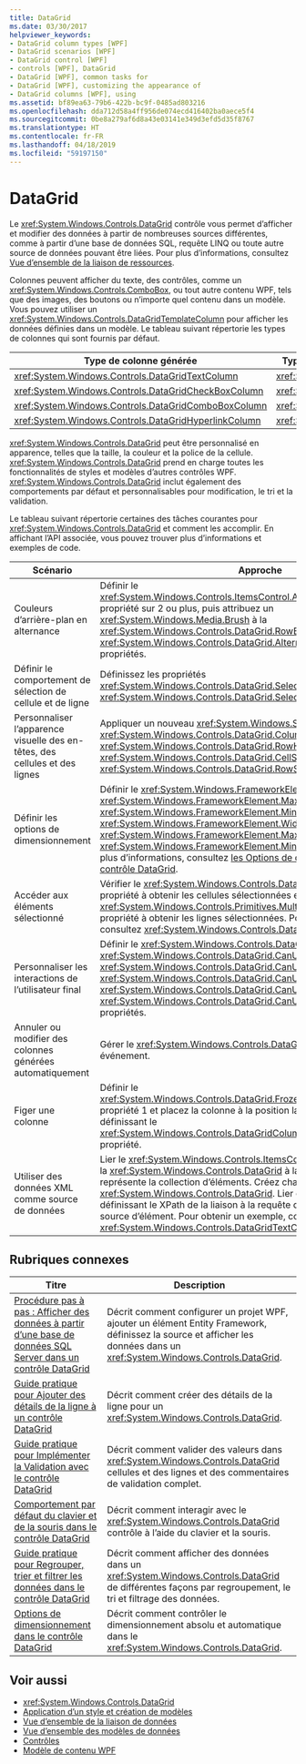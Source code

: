 ```yaml
---
title: DataGrid
ms.date: 03/30/2017
helpviewer_keywords:
- DataGrid column types [WPF]
- DataGrid scenarios [WPF]
- DataGrid control [WPF]
- controls [WPF], DataGrid
- DataGrid [WPF], common tasks for
- DataGrid [WPF], customizing the appearance of
- DataGrid columns [WPF], using
ms.assetid: bf89ea63-79b6-422b-bc9f-0485ad803216
ms.openlocfilehash: dda712d58a4ff956de074ecd416402ba0aece5f4
ms.sourcegitcommit: 0be8a279af6d8a43e03141e349d3efd5d35f8767
ms.translationtype: HT
ms.contentlocale: fr-FR
ms.lasthandoff: 04/18/2019
ms.locfileid: "59197150"
---
```

# <a name="datagrid"></a>DataGrid
Le <xref:System.Windows.Controls.DataGrid> contrôle vous permet d’afficher et modifier des données à partir de nombreuses sources différentes, comme à partir d’une base de données SQL, requête LINQ ou toute autre source de données pouvant être liées. Pour plus d’informations, consultez [Vue d’ensemble de la liaison de ressources](../data/binding-sources-overview.md).  
  
 Colonnes peuvent afficher du texte, des contrôles, comme un <xref:System.Windows.Controls.ComboBox>, ou tout autre contenu WPF, tels que des images, des boutons ou n’importe quel contenu dans un modèle. Vous pouvez utiliser un <xref:System.Windows.Controls.DataGridTemplateColumn> pour afficher les données définies dans un modèle. Le tableau suivant répertorie les types de colonnes qui sont fournis par défaut.  
  
|Type de colonne générée|Type de données|  
|---------------------------|---------------|  
|<xref:System.Windows.Controls.DataGridTextColumn>|<xref:System.String>|  
|<xref:System.Windows.Controls.DataGridCheckBoxColumn>|<xref:System.Boolean>|  
|<xref:System.Windows.Controls.DataGridComboBoxColumn>|<xref:System.Enum>|  
|<xref:System.Windows.Controls.DataGridHyperlinkColumn>|<xref:System.Uri>|  
  
 <xref:System.Windows.Controls.DataGrid> peut être personnalisé en apparence, telles que la taille, la couleur et la police de la cellule. <xref:System.Windows.Controls.DataGrid> prend en charge toutes les fonctionnalités de styles et modèles d’autres contrôles WPF. <xref:System.Windows.Controls.DataGrid> inclut également des comportements par défaut et personnalisables pour modification, le tri et la validation.  
  
 Le tableau suivant répertorie certaines des tâches courantes pour <xref:System.Windows.Controls.DataGrid> et comment les accomplir. En affichant l’API associée, vous pouvez trouver plus d’informations et exemples de code.  
  
|Scénario|Approche|  
|--------------|--------------|  
|Couleurs d’arrière-plan en alternance|Définir le <xref:System.Windows.Controls.ItemsControl.AlternationIndex%2A> propriété sur 2 ou plus, puis attribuez un <xref:System.Windows.Media.Brush> à la <xref:System.Windows.Controls.DataGrid.RowBackground%2A> et <xref:System.Windows.Controls.DataGrid.AlternatingRowBackground%2A> propriétés.|  
|Définir le comportement de sélection de cellule et de ligne|Définissez les propriétés <xref:System.Windows.Controls.DataGrid.SelectionMode%2A> et <xref:System.Windows.Controls.DataGrid.SelectionUnit%2A>.|  
|Personnaliser l’apparence visuelle des en-têtes, des cellules et des lignes|Appliquer un nouveau <xref:System.Windows.Style> à la <xref:System.Windows.Controls.DataGrid.ColumnHeaderStyle%2A>, <xref:System.Windows.Controls.DataGrid.RowHeaderStyle%2A>, <xref:System.Windows.Controls.DataGrid.CellStyle%2A>, ou <xref:System.Windows.Controls.DataGrid.RowStyle%2A> propriétés.|  
|Définir les options de dimensionnement|Définir le <xref:System.Windows.FrameworkElement.Height%2A>, <xref:System.Windows.FrameworkElement.MaxHeight%2A>, <xref:System.Windows.FrameworkElement.MinHeight%2A>, <xref:System.Windows.FrameworkElement.Width%2A>, <xref:System.Windows.FrameworkElement.MaxWidth%2A>, ou <xref:System.Windows.FrameworkElement.MinWidth%2A> propriétés. Pour plus d’informations, consultez [les Options de dimensionnement dans le contrôle DataGrid](sizing-options-in-the-datagrid-control.md).|  
|Accéder aux éléments sélectionné|Vérifier le <xref:System.Windows.Controls.DataGrid.SelectedCells%2A> propriété à obtenir les cellules sélectionnées et le <xref:System.Windows.Controls.Primitives.MultiSelector.SelectedItems%2A> propriété à obtenir les lignes sélectionnées. Pour plus d'informations, consultez <xref:System.Windows.Controls.DataGrid.SelectedCells%2A>.|  
|Personnaliser les interactions de l’utilisateur final|Définir le <xref:System.Windows.Controls.DataGrid.CanUserAddRows%2A>, <xref:System.Windows.Controls.DataGrid.CanUserDeleteRows%2A>, <xref:System.Windows.Controls.DataGrid.CanUserReorderColumns%2A>, <xref:System.Windows.Controls.DataGrid.CanUserResizeColumns%2A>, <xref:System.Windows.Controls.DataGrid.CanUserResizeRows%2A>, et <xref:System.Windows.Controls.DataGrid.CanUserSortColumns%2A> propriétés.|  
|Annuler ou modifier des colonnes générées automatiquement|Gérer le <xref:System.Windows.Controls.DataGrid.AutoGeneratingColumn> événement.|  
|Figer une colonne|Définir le <xref:System.Windows.Controls.DataGrid.FrozenColumnCount%2A> propriété 1 et placez la colonne à la position la plus à gauche en définissant le <xref:System.Windows.Controls.DataGridColumn.DisplayIndex%2A> 0 à la propriété.|  
|Utiliser des données XML comme source de données|Lier le <xref:System.Windows.Controls.ItemsControl.ItemsSource%2A> sur la <xref:System.Windows.Controls.DataGrid> à la requête XPath qui représente la collection d’éléments. Créez chaque colonne dans la <xref:System.Windows.Controls.DataGrid>. Lier chaque colonne en définissant le XPath de la liaison à la requête qui obtient la propriété sur la source d’élément. Pour obtenir un exemple, consultez <xref:System.Windows.Controls.DataGridTextColumn>.|  
  
## <a name="related-topics"></a>Rubriques connexes  
  
|Titre|Description|  
|-----------|-----------------|  
|[Procédure pas à pas : Afficher des données à partir d’une base de données SQL Server dans un contrôle DataGrid](walkthrough-display-data-from-a-sql-server-database-in-a-datagrid-control.md)|Décrit comment configurer un projet WPF, ajouter un élément Entity Framework, définissez la source et afficher les données dans un <xref:System.Windows.Controls.DataGrid>.|  
|[Guide pratique pour Ajouter des détails de la ligne à un contrôle DataGrid](how-to-add-row-details-to-a-datagrid-control.md)|Décrit comment créer des détails de la ligne pour un <xref:System.Windows.Controls.DataGrid>.|  
|[Guide pratique pour Implémenter la Validation avec le contrôle DataGrid](how-to-implement-validation-with-the-datagrid-control.md)|Décrit comment valider des valeurs dans <xref:System.Windows.Controls.DataGrid> cellules et des lignes et des commentaires de validation complet.|  
|[Comportement par défaut du clavier et de la souris dans le contrôle DataGrid](default-keyboard-and-mouse-behavior-in-the-datagrid-control.md)|Décrit comment interagir avec le <xref:System.Windows.Controls.DataGrid> contrôle à l’aide du clavier et la souris.|  
|[Guide pratique pour Regrouper, trier et filtrer les données dans le contrôle DataGrid](how-to-group-sort-and-filter-data-in-the-datagrid-control.md)|Décrit comment afficher des données dans un <xref:System.Windows.Controls.DataGrid> de différentes façons par regroupement, le tri et filtrage des données.|  
|[Options de dimensionnement dans le contrôle DataGrid](sizing-options-in-the-datagrid-control.md)|Décrit comment contrôler le dimensionnement absolu et automatique dans le <xref:System.Windows.Controls.DataGrid>.|  
  
## <a name="see-also"></a>Voir aussi

- <xref:System.Windows.Controls.DataGrid>
- [Application d’un style et création de modèles](styling-and-templating.md)
- [Vue d’ensemble de la liaison de données](../data/data-binding-overview.md)
- [Vue d’ensemble des modèles de données](../data/data-templating-overview.md)
- [Contrôles](index.md)
- [Modèle de contenu WPF](wpf-content-model.md)
